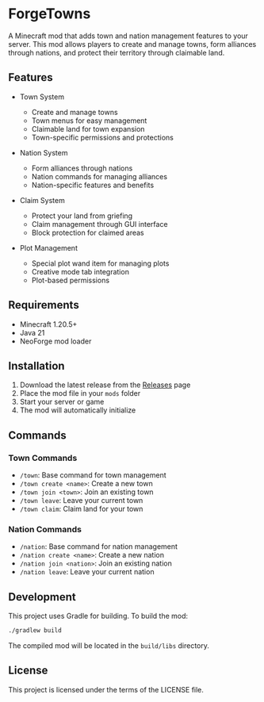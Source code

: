 # ForgeTowns

A Minecraft mod that adds town and nation management features to your server. This mod allows players to create and manage towns, form alliances through nations, and protect their territory through claimable land.

## Features

- Town System
  - Create and manage towns
  - Town menus for easy management
  - Claimable land for town expansion
  - Town-specific permissions and protections

- Nation System
  - Form alliances through nations
  - Nation commands for managing alliances
  - Nation-specific features and benefits

- Claim System
  - Protect your land from griefing
  - Claim management through GUI interface
  - Block protection for claimed areas

- Plot Management
  - Special plot wand item for managing plots
  - Creative mode tab integration
  - Plot-based permissions

## Requirements

- Minecraft 1.20.5+
- Java 21
- NeoForge mod loader

## Installation

1. Download the latest release from the [Releases](https://github.com/0xRogu/ForgeTowns/releases) page
2. Place the mod file in your `mods` folder
3. Start your server or game
4. The mod will automatically initialize

## Commands

### Town Commands
- `/town`: Base command for town management
- `/town create <name>`: Create a new town
- `/town join <town>`: Join an existing town
- `/town leave`: Leave your current town
- `/town claim`: Claim land for your town

### Nation Commands
- `/nation`: Base command for nation management
- `/nation create <name>`: Create a new nation
- `/nation join <nation>`: Join an existing nation
- `/nation leave`: Leave your current nation

## Development

This project uses Gradle for building. To build the mod:

```bash
./gradlew build
```

The compiled mod will be located in the `build/libs` directory.

## License

This project is licensed under the terms of the LICENSE file.
